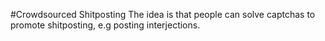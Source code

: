 #Crowdsourced Shitposting
The idea is that people can solve captchas to promote shitposting, e.g posting interjections.